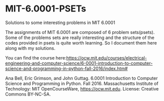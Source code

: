 # MIT-6.0001-PSETs
Solutions to some interesting problems in MIT 6.0001

The assignments of MIT 6.0001 are composed of 6 problem sets(psets). Some of the problems sets are really interesting and the structure of the codes provided in psets is quite worth learning. So I document them here along with my solutions. 

You can find the course here:https://ocw.mit.edu/courses/electrical-engineering-and-computer-science/6-0001-introduction-to-computer-science-and-programming-in-python-fall-2016/index.htm# 

Ana Bell, Eric Grimson, and John Guttag. 6.0001 Introduction to Computer Science and Programming in Python. Fall 2016. Massachusetts Institute of Technology: MIT OpenCourseWare, https://ocw.mit.edu. License: Creative Commons BY-NC-SA.
